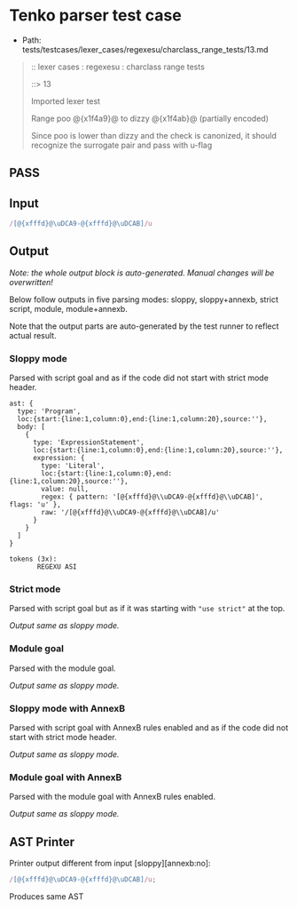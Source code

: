 # Tenko parser test case

- Path: tests/testcases/lexer_cases/regexesu/charclass_range_tests/13.md

> :: lexer cases : regexesu : charclass range tests
>
> ::> 13
>
> Imported lexer test
>
> Range poo @{x1f4a9}@ to dizzy @{x1f4ab}@ (partially encoded)
>
> Since poo is lower than dizzy and the check is canonized, it should recognize the surrogate pair and pass with u-flag

## PASS

## Input

`````js
/[@{xfffd}@\uDCA9-@{xfffd}@\uDCAB]/u
`````

## Output

_Note: the whole output block is auto-generated. Manual changes will be overwritten!_

Below follow outputs in five parsing modes: sloppy, sloppy+annexb, strict script, module, module+annexb.

Note that the output parts are auto-generated by the test runner to reflect actual result.

### Sloppy mode

Parsed with script goal and as if the code did not start with strict mode header.

`````
ast: {
  type: 'Program',
  loc:{start:{line:1,column:0},end:{line:1,column:20},source:''},
  body: [
    {
      type: 'ExpressionStatement',
      loc:{start:{line:1,column:0},end:{line:1,column:20},source:''},
      expression: {
        type: 'Literal',
        loc:{start:{line:1,column:0},end:{line:1,column:20},source:''},
        value: null,
        regex: { pattern: '[@{xfffd}@\\uDCA9-@{xfffd}@\\uDCAB]', flags: 'u' },
        raw: '/[@{xfffd}@\\uDCA9-@{xfffd}@\\uDCAB]/u'
      }
    }
  ]
}

tokens (3x):
       REGEXU ASI
`````

### Strict mode

Parsed with script goal but as if it was starting with `"use strict"` at the top.

_Output same as sloppy mode._

### Module goal

Parsed with the module goal.

_Output same as sloppy mode._

### Sloppy mode with AnnexB

Parsed with script goal with AnnexB rules enabled and as if the code did not start with strict mode header.

_Output same as sloppy mode._

### Module goal with AnnexB

Parsed with the module goal with AnnexB rules enabled.

_Output same as sloppy mode._

## AST Printer

Printer output different from input [sloppy][annexb:no]:

````js
/[@{xfffd}@\uDCA9-@{xfffd}@\uDCAB]/u;
````

Produces same AST
